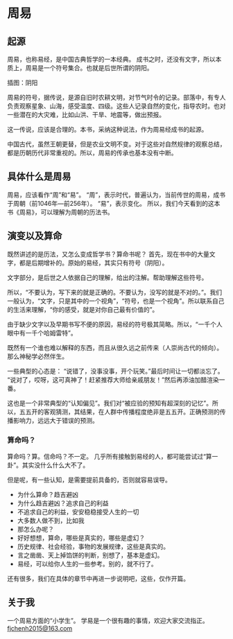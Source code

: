 # 周易

## 起源

周易，也称易经，是中国古典哲学的一本经典。
成书之时，还没有文字，所以本质上，周易是一个符号集合。也就是后世所谓的阴阳。

插图：阴阳

周易的符号，据传说，是源自旧时农耕文明，对节气时令的记录。部落中，有专人负责观察星象、山海，感受温度、四级。这些人记录自然的变化，指导农时。也对一些潜在的大灾难，比如山洪、干旱、地震等，做出预报。

这一传说，应该是合理的。本书，采纳这种说法，作为周易经成书的起源。

中国古代，虽然王朝更替，但是农业文明不变。对于这些对自然规律的观察总结，都是历朝历代非常重视的。所以，周易的传承也基本没有中断。

## 具体什么是周易

周易，应该看作“周”和“易”。
“周”，表示时代，普遍认为，当前传世的周易，成书于周朝（前1046年—前256年）。
“易”，表示变化。
所以，我们今天看到的这本书《周易》，可以理解为周朝的历法书。

## 演变以及算命

既然讲述的是历法，又怎么变成哲学书？算命书呢？
首先，现在书中的大量文字，都是后期增补的。原始的易经，其实只有符号（阴阳）。

文字部分，是后世之人依据自己的理解，给出的注解。帮助理解这些符号。

所以，“不要认为，写下来的就是正确的。不要认为，没写的就是不对的。”。我们一般认为，“文字，只是其中的一个视角”，“符号，也是一个视角”。所以联系自己的生活来理解，“你的感受，就是对你自己最有价值的”。

由于缺少文字以及早期书写不便的原因，易经的符号极其简略。所以，“一千个人眼中有一千个哈姆雷特”。

既然有一个谁也难以解释的东西，而且从很久远之前传来（人崇尚古代的倾向）。那么神秘学必然伴生。

一些典型的心态是：
“说错了，没事没事，开个玩笑。”最后时间让一切都淡忘了。
“说对了，哎呀，这可真神了！赶紧推荐大师给亲戚朋友！”然后再添油加醋渲染一番。

这也是一个非常典型的“认知偏见”。我们对“被应验的预知有超深刻的记忆”。所以，五五开的客观猜测，其结果，在人群中传播程度绝非是五五开。正确预测的传播影响力，远远大于错误的预测。


### 算命吗？

算命吗？算。信命吗？不一定。
几乎所有接触到易经的人，都可能尝试过“算一卦”。其实没什么什么大不了。

但是呢，有一些认知，是需要提前具备的，否则就容易误导。
- 为什么算命？趋吉避凶
- 为什么趋吉避凶？追求自己的利益
- 不追求自己的利益，安安稳稳接受人生的一切
- 大多数人做不到，比如我
- 那怎么办呢？
- 好好想想，算命，哪些是真实的，哪些是虚幻？
- 历史规律、社会经验，事物的发展规律，这些是真实的。
- 言之凿凿、天上掉馅饼的判断，别想了，基本是虚幻。
- 易经，可以给你人生的一些参考。别的，就不行了。

还有很多，我们在具体的章节中再进一步说明吧，这些，仅作开篇。

## 关于我

一个周易方面的“小学生”。
学易是一个很有趣的事情，欢迎大家交流指正。
fjchenh2015@163.com


